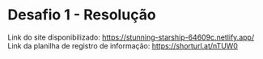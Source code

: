 # Desafio 1 - Resolução
Link do site disponibilizado: https://stunning-starship-64609c.netlify.app/  
Link da planilha de registro de informação: https://shorturl.at/nTUW0
